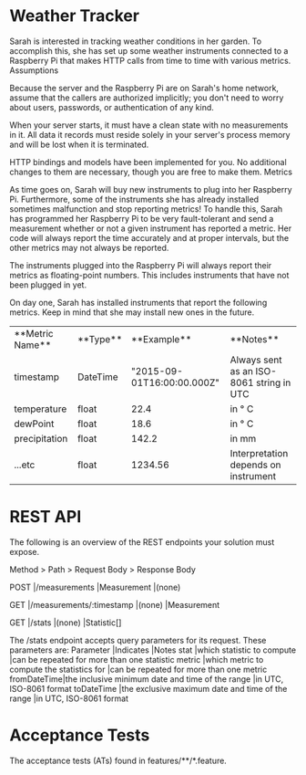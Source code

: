 # Weather Tracker

Sarah is interested in tracking weather conditions in her garden. To accomplish this, she has set up some weather instruments connected to a Raspberry Pi that makes HTTP calls from time to time with various metrics.
Assumptions

Because the server and the Raspberry Pi are on Sarah's home network, assume that the callers are authorized implicitly; you don't need to worry about users, passwords, or authentication of any kind.

When your server starts, it must have a clean state with no measurements in it. All data it records must reside solely in your server's process memory and will be lost when it is terminated.

HTTP bindings and models have been implemented for you. No additional changes to them are necessary, though you are free to make them.
Metrics

As time goes on, Sarah will buy new instruments to plug into her Raspberry Pi. Furthermore, some of the instruments she has already installed sometimes malfunction and stop reporting metrics! To handle this, Sarah has programmed her Raspberry Pi to be very fault-tolerant and send a measurement whether or not a given instrument has reported a metric. Her code will always report the time accurately and at proper intervals, but the other metrics may not always be reported.

The instruments plugged into the Raspberry Pi will always report their metrics as floating-point numbers. This includes instruments that have not been plugged in yet.

On day one, Sarah has installed instruments that report the following metrics. Keep in mind that she may install new ones in the future.
<table>
    <tr>
        <td>**Metric Name**</td>
		<td>**Type**</td>
		<td>**Example**</td>
		<td>**Notes**</td>
    </tr>
	<tr>
        <td>timestamp</td>
		<td>DateTime</td>
		<td>"2015-09-01T16:00:00.000Z"</td>
		<td>Always sent as an ISO-8061 string in UTC</td>
    </tr>
	<tr>
        <td>temperature</td>
		<td>float</td>
		<td>22.4</td>
		<td>in ° C</td>
    </tr>
	<tr>
        <td>dewPoint</td>
		<td>float</td>
		<td>18.6</td>
		<td>in ° C</td>
    </tr>
	<tr>
        <td>precipitation</td>
		<td>float</td>
		<td>142.2</td>
		<td>in mm</td>
    </tr>
	<tr>
        <td>...etc</td>
		<td>float</td>
		<td>1234.56</td>
		<td>Interpretation depends on instrument</td>
    </tr>
</table>

# REST API
The following is an overview of the REST endpoints your solution must expose.

Method 	> Path 						> Request Body 	> Response Body

POST 	|/measurements 				|Measurement 	|(none)

GET 	|/measurements/:timestamp 	|(none) 		|Measurement

GET 	|/stats 					|(none) 		|Statistic[]

The /stats endpoint accepts query parameters for its request. These parameters are:
Parameter 	|Indicates 											|Notes
stat 		|which statistic to compute 						|can be repeated for more than one statistic
metric 		|which metric to compute the statistics for 		|can be repeated for more than one metric
fromDateTime|the inclusive minimum date and time of the range 	|in UTC, ISO-8061 format
toDateTime 	|the exclusive maximum date and time of the range 	|in UTC, ISO-8061 format

# Acceptance Tests
The acceptance tests (ATs) found in features/**/*.feature.